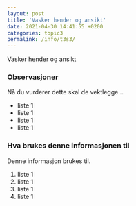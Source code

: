 ```yaml
---
layout: post
title: 'Vasker hender og ansikt'
date: 2021-04-30 14:41:55 +0200
categories: topic3
permalink: /info/t3s3/
---
```


Vasker hender og ansikt

### Observasjoner

Nå du vurderer dette skal de vektlegge...

- liste 1
- liste 1
- liste 1
- liste 1

### Hva brukes denne informasjonen til

Denne informasjon brukes til.

1. liste 1
2. liste 1
3. liste 1
4. liste 1
